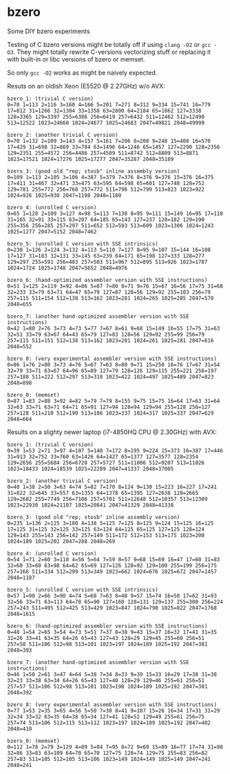 # bzero
Some DIY bzero experiments

Testing of C bzero versions might be totally off if using `clang -O2` or
`gcc -O3`. They might totally rewrite C-versions vectorizing stuff or
replacing it with built-in or libc versions of bzero or memset.

So only `gcc -O2` works as might be naively expected.

Resuts on an oldish Xeon (E5520  @ 2.27GHz) w/o AVX:

    bzero_1: (trivial C version)
    0=70 1=113 2=116 3=160 4=166 5=201 7=271 8=312 9=334 15=741 16=779 17=812 31=1266 32=1304 33=1358 63=2800 64=2184 65=1862 127=3338 128=3365 129=3397 255=6386 256=6419 257=6432 511=12462 512=12490 513=12522 1023=24660 1024=24677 1025=24683 2047=49821 2048=49999

    bzero_2: (another trivial C version)
    0=70 1=132 2=109 3=143 4=157 5=161 7=206 8=208 9=248 15=408 16=570 17=429 31=698 32=869 33=784 63=1496 64=1246 65=1457 127=2290 128=2356 129=2351 255=4572 256=4486 257=4509 511=8742 512=8809 513=8871 1023=17521 1024=17276 1025=17277 2047=35287 2048=35189

    bzero_3: (good old "rep; stosb" inline assembly version)
    0=109 1=113 2=105 3=106 4=387 5=379 7=376 8=376 9=376 15=376 16=375 17=411 31=467 32=471 33=475 63=595 64=598 65=601 127=748 128=752 129=781 255=772 256=768 257=772 511=796 512=799 513=823 1023=922 1024=926 1025=930 2047=1198 2048=1180

    bzero_4: (unrolled C version)
    0=65 1=128 2=109 3=127 4=98 5=113 7=130 8=95 9=111 15=149 16=95 17=110 31=165 32=91 33=115 63=207 64=185 65=143 127=237 128=182 129=190 255=356 256=285 257=297 511=652 512=593 513=609 1023=1306 1024=1243 1025=1277 2047=5152 2048=7462

    bzero_5: (unrolled C version with SSE intrinsics)
    0=230 1=126 2=124 3=132 4=113 5=110 7=127 8=95 9=107 15=144 16=108 17=127 31=183 32=131 33=145 63=239 64=171 65=198 127=333 128=277 129=297 255=591 256=483 257=503 511=967 512=895 513=926 1023=1787 1024=1724 1025=1748 2047=5652 2048=4976

    bzero_6: (hand-optimized assembler version with SSE instructions)
    0=51 1=125 2=119 3=92 4=86 5=87 7=80 8=71 9=76 15=67 16=56 17=75 31=68 32=233 33=79 63=71 64=47 65=79 127=87 128=56 129=92 255=103 256=79 257=115 511=154 512=138 513=162 1023=281 1024=265 1025=285 2047=570 2048=655

    bzero_7: (another hand-optimized assembler version with SSE instructions)
    0=42 1=80 2=76 3=73 4=73 5=77 7=67 8=61 9=68 15=149 16=55 17=75 31=63 32=51 33=79 63=67 64=43 65=79 127=83 128=56 129=92 255=99 256=79 257=115 511=151 512=138 513=162 1023=281 1024=261 1025=281 2047=616 2048=552

    bzero_8: (very experimental assembler version with SSE instructions)
    0=86 1=76 2=80 3=73 4=76 5=67 7=63 8=80 9=71 15=250 16=76 17=67 31=54 32=79 33=71 63=67 64=96 65=89 127=79 128=126 129=115 255=221 256=197 257=188 511=222 512=297 513=310 1023=422 1024=497 1025=489 2047=823 2048=898

    bzero_0: (memset)
    0=87 1=83 2=88 3=92 4=82 5=79 7=79 8=155 9=75 15=75 16=64 17=63 31=64 32=63 33=71 63=71 64=71 65=91 127=94 128=94 129=94 255=128 256=127 257=128 511=210 512=190 513=186 1023=337 1024=317 1025=337 2047=629 2048=664

Results on a slighty newer laptop (i7-4850HQ CPU @ 2.30GHz) with AVX:

    bzero_1: (trivial C version)
    0=39 1=53 2=71 3=97 4=107 5=140 7=172 8=195 9=224 15=373 16=387 17=446 31=913 32=752 33=760 63=1426 64=1427 65=1377 127=3577 128=2354 129=2656 255=5684 256=6728 257=5727 511=11006 512=9207 513=11026 1023=18433 1024=18539 1025=22289 2047=41337 2048=37005

    bzero_2: (another trivial C version)
    0=40 1=38 2=50 3=63 4=74 5=82 7=170 8=124 9=130 15=223 16=227 17=241 31=822 32=645 33=557 63=1355 64=1378 65=1395 127=2638 128=2665 129=2682 255=7749 256=7106 257=5701 511=12648 512=10357 513=12309 1023=22930 1024=21107 1025=20841 2047=41329 2048=41338

    bzero_3: (good old "rep; stosb" inline assembly version)
    0=235 1=136 2=125 3=180 4=138 5=125 7=125 8=125 9=124 15=125 16=125 17=125 31=125 32=125 33=125 63=124 64=125 65=125 127=125 128=124 129=143 255=143 256=142 257=149 511=172 512=153 513=175 1023=200 1024=189 1025=202 2047=288 2048=269

    bzero_4: (unrolled C version)
    0=54 1=71 2=60 3=110 4=56 5=64 7=59 8=57 9=68 15=69 16=47 17=60 31=83 32=60 33=60 63=98 64=62 65=69 127=126 128=92 129=100 255=199 256=175 257=166 511=334 512=299 513=349 1023=662 1024=676 1025=672 2047=1457 2048=1187

    bzero_5: (unrolled C version with SSE intrinsics)
    0=57 1=90 2=66 3=90 4=74 5=68 7=63 8=48 9=57 15=74 16=50 17=62 31=93 32=56 33=71 63=113 64=78 65=90 127=160 128=131 129=137 255=300 256=224 257=243 511=495 512=425 513=429 1023=847 1024=790 1025=822 2047=1768 2048=1615

    bzero_6: (hand-optimized assembler version with SSE instructions)
    0=48 1=54 2=65 3=54 4=73 5=51 7=37 8=38 9=43 15=37 16=32 17=41 31=35 32=26 33=41 63=35 64=26 65=43 127=43 128=29 129=45 255=60 256=51 257=58 511=106 512=98 513=101 1023=197 1024=189 1025=192 2047=381 2048=393

    bzero_7: (another hand-optimized assembler version with SSE instructions)
    0=46 1=50 2=61 3=47 4=64 5=38 7=34 8=33 9=39 15=33 16=29 17=38 31=38 32=23 33=38 63=34 64=26 65=43 127=40 128=29 129=46 255=61 256=51 257=57 511=106 512=98 513=101 1023=198 1024=189 1025=192 2047=381 2048=392

    bzero_8: (very experimental assembler version with SSE instructions)
    0=77 1=53 2=35 3=65 4=56 5=50 7=30 8=41 9=107 15=26 16=34 17=31 31=29 32=34 33=32 63=35 64=38 65=34 127=41 128=52 129=49 255=61 256=75 257=74 511=106 512=115 513=112 1023=197 1024=189 1025=192 2047=402 2048=410

    bzero_0: (memset)
    0=112 1=78 2=79 3=129 4=89 5=84 7=95 8=72 9=69 15=89 16=77 17=74 31=98 32=86 33=83 63=109 64=70 65=70 127=75 128=74 129=75 255=83 256=82 257=83 511=105 512=105 513=106 1023=149 1024=149 1025=149 2047=241 2048=241

